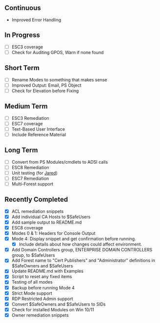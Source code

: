 ## Continuous
- Improved Error Handling

## In Progress
- [ ] ESC3 coverage
- [ ] Check for Auditing GPOS, Warn if none found

## Short Term
- [ ] Rename Modes to something that makes sense
- [ ] Improved Output: Email, PS Object
- [ ] Check for Elevation before Fixing

## Medium Term
- [ ] ESC3 Remediation
- [ ] ESC7 coverage
- [ ] Text-Based User Interface
- [ ] Include Reference Material

## Long Term
- [ ] Convert from PS Modules/cmdlets to ADSI calls
- [ ] ESC8 Remediation
- [ ] Unit testing (for [Jared](https://github.com/trimarcjared))
- [ ] ESC7 Remediation
- [ ] Multi-Forest support

## Recently Completed
- [x] ACL remediation snippets
- [x] Add individual CA Hosts to $SafeUsers
- [x] Add sample output to README.md
- [x] ESC8 coverage
- [x] Modes 0 & 1: Headers for Console Output
- [x] Mode 4: Display snippet and get confirmation before running.
  - [x] Include details about how changes could affect environment. 
- [x] Add Domain Controllers group, ENTERPRISE DOMAIN CONTROLLERS group, to $SafeUsers
- [x] Add Forest name to "Cert Publishers" and "Administrator" definitions in $SafeOwners and $SafeUsers
- [x] Update README.md with Examples
- [x] Script to reset any fixed items
- [x] Testing of all modes
- [x] Backup before running Mode 4
- [x] Strict Mode support
- [x] RDP Restricted Admin support
- [x] Convert $SafeOwners and $SafeUsers to SIDs
- [x] Check for installed Modules on Win 10/11
- [x] Owner remediation snippets
